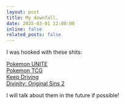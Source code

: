 ```yaml
---
layout: post
title: My downfall.
date: 2025-03-01 12:00:00
inline: false
related_posts: false
---
```


<!-- to be written -->
I was hooked with these shits:

[Pokemon UNITE](https://play.google.com/store/apps/details?id=jp.pokemon.pokemonunite&hl=en)
<br>
[Pokemon TCG](https://tcg.pokemon.com/)
<br>
[Keep Driving](https://store.steampowered.com/app/2756920/Keep_Driving/)
<br>
[Divinity: Original Sins 2](https://store.steampowered.com/app/435150/Divinity_Original_Sin_2__Definitive_Edition/)

I will talk about them in the future if possible!